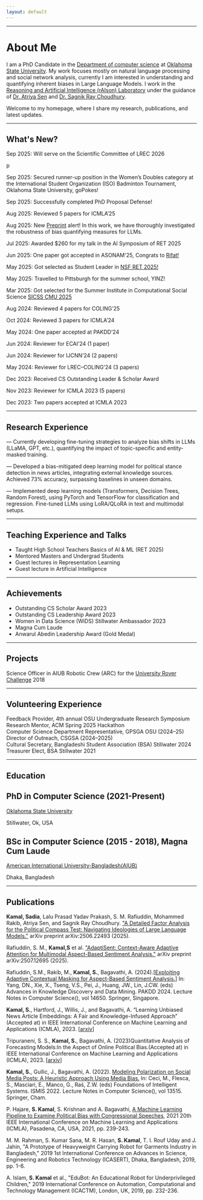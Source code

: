 ```yaml
---
layout: default
---
```



---


# About Me

I am a PhD Candidate in the [Department of computer science](https://cas.okstate.edu/computer_science/) at [Oklahoma State University](https://go.okstate.edu). My work focuses mostly on natural language processing and social network analysis, currently I am interested in understanding and quantifying inherent biases in Large Language Models. I work in the [Reasoning and Artificial Intelligence (rAIson) Laboratory](https://cas.okstate.edu/computer_science/about_us/dr_sen_lab/research_team.html) under the guidance of [Dr. Atriya Sen](https://experts.okstate.edu/atriya.sen) and [Dr. Sagnik Ray Choudhury](https://sagnik.github.io).

Welcome to my homepage, where I share my research, publications, and latest updates.

---
<h2>What's New?</h2>
<div id="whats-new">
  <p><span class="date">Sep 2025:</span> Will serve on the Scientific Committee of LREC 2026</p>p 
  <p><span class="date">Sep 2025:</span> Secured runner-up position in the Women’s Doubles category at the International Student Organization (ISO) Badminton Tournament, Oklahoma State University, goPokes!</p>
  <p><span class="date">Sep 2025:</span> Successfully completed PhD Proposal Defense!</p>
  <p><span class="date">Aug 2025:</span> Reviewed 5 papers for ICMLA’25</p>
  <p><span class="date">Aug 2025:</span> New <a href="https://arxiv.org/pdf/2506.22493" target="_blank">Preprint</a> alert! In this work, we have thoroughly investigated the robustness of bias quantifying measures for LLMs.</p>
  <p><span class="date">Jul 2025:</span> Awarded $260 for my talk in the AI Symposium of RET 2025</p>
  <p><span class="date">Jun 2025:</span> One paper got accepted in ASONAM'25, Congrats to <a href="https://copotronicrifat.github.io" target="_blank">Rifat!</a></p>
  <p><span class="date">May 2025:</span> Got selected as Student Leader in <a href="https://cas.okstate.edu/computer_science/ret/" target="_blank">NSF RET 2025!</a></p>
  <p><span class="date">May 2025:</span> Travelled to Pittsburgh for the summer school, YINZ!</p>
  <p><span class="date">Mar 2025:</span> Got selected for the Summer Institute in Computational Social Science <a href="https://sicss.io/2025/cmu/people" target="_blank">SICSS CMU 2025</a></p>
  <p><span class="date">Aug 2024:</span> Reviewed 4 papers for COLING’25</p>
  <p><span class="date">Oct 2024:</span> Reviewed 3 papers for ICMLA’24</p>
  <p><span class="date">May 2024:</span> One paper accepted at PAKDD’24</p>
  <p><span class="date">Jun 2024:</span> Reviewer for ECAI’24 (1 paper)</p>
  <p><span class="date">Jun 2024:</span> Reviewer for IJCNN’24 (2 papers)</p>
  <p><span class="date">May 2024:</span> Reviewer for LREC–COLING’24 (3 papers)</p>
  <p><span class="date">Dec 2023:</span> Received CS Outstanding Leader & Scholar Award</p>
  <p><span class="date">Nov 2023:</span> Reviewer for ICMLA 2023 (5 papers)</p>
  <p><span class="date">Dec 2023:</span> Two papers accepted at ICMLA 2023</p>
</div>


---

<h2 id="research-experience">Research Experience</h2>

<div class="research-list">
  <p>— Currently developing fine-tuning strategies to analyze bias shifts in LLMs (LLaMA, GPT, etc.), quantifying the impact of topic-specific and entity-masked training.</p>
  <p>— Developed a bias-mitigated deep learning model for political stance detection in news articles, integrating external knowledge sources. Achieved 73% accuracy, surpassing baselines in unseen domains.</p>
  <p>— Implemented deep learning models (Transformers, Decision Trees, Random Forest), using PyTorch and TensorFlow for classification and regression. Fine-tuned LLMs using LoRA/QLoRA in text and multimodal setups.</p>
</div>

---

<h2 id="teaching-experience-and-talks">Teaching Experience and Talks</h2>

* Taught High School Teachers Basics of AI & ML (RET 2025)
* Mentored Masters and Undergrad Students
* Guest lectures in Representation Learning
* Guest lecture in Artificial Intelligence

---

<h2 id="achievements">Achievements</h2>

* Outstanding CS Scholar Award 2023
* Outstanding CS Leadership Award 2023
* Women in Data Science (WiDS) Stillwater Ambassador 2023
* Magna Cum Laude
* Anwarul Abedin Leadership Award (Gold Medal)

---

<h2 id="projects">Projects</h2>

Science Officer in AIUB Robotic Crew (ARC) for the [University Rover Challenge](https://urc.marssociety.org) 2018

---

<h2 id="volunteering-experience">Volunteering Experience</h2>

Feedback Provider, 4th annual OSU Undergraduate Research Symposium  
Research Mentor, ACM Spring 2025 Hackathon  
Computer Science Department Representative, GPSGA OSU (2024–25)  
Director of Outreach, CSGSA (2024–2025)  
Cultural Secretary, Bangladeshi Student Association (BSA) Stillwater 2024  
Treasurer Elect, BSA Stillwater 2021

---

<h2 id="education">Education</h2>

## PhD in Computer Science (2021-Present)
[Oklahoma State University](https://go.okstate.edu)

Stillwater, Ok, USA

## BSc in Computer Science (2015 - 2018), Magna Cum Laude

[American International University-Bangladesh(AIUB)](https://www.aiub.edu/)

Dhaka, Bangladesh


---

<h2 id="publications">Publications</h2>

**Kamal, Sadia**, Lalu Prasad Yadav Prakash, S. M. Rafiuddin, Mohammed Rakib, Atriya Sen, and Sagnik Ray Choudhury. ["A Detailed Factor Analysis for the Political Compass Test: Navigating Ideologies of Large Language Models."](https://arxiv.org/pdf/2506.22493) arXiv preprint arXiv:2506.22493 (2025).

Rafiuddin, S. M., **Kamal,S** et al. ["AdaptiSent: Context-Aware Adaptive Attention for Multimodal Aspect-Based Sentiment Analysis."](https://arxiv.org/pdf/2507.12695?) arXiv preprint arXiv:2507.12695 (2025).

Rafiuddin, S.M., Rakib, M., **Kamal, S.**, Bagavathi, A. (2024).[[Exploiting Adaptive Contextual Masking for Aspect-Based Sentiment Analysis.](https://link.springer.com/chapter/10.1007/978-981-97-2266-2_12#citeas)] In: Yang, DN., Xie, X., Tseng, V.S., Pei, J., Huang, JW., Lin, J.CW. (eds) Advances in Knowledge Discovery and Data Mining. PAKDD 2024. Lecture Notes in Computer Science(), vol 14650. Springer, Singapore.

**Kamal, S.**, Hartford, J., Willis, J., and Bagavathi, A. “Learning Unbiased News Article Embeddings: A Fair and Knowledge-Infused Approach” (Accepted at) in IEEE International Conference on Machine Learning and Applications (ICMLA), 2023. [[arxiv](https://arxiv.org/abs/2309.05981)]

Tripuraneni, S. S., **Kamal, S.**, Bagavathi, A. (2023)Quantitative Analysis of Forecasting Models:In the Aspect of Online Political Bias.(Accepted at) in IEEE International Conference on Machine Learning and Applications (ICMLA), 2023. [[arxiv](https://arxiv.org/abs/2309.05589)]

**Kamal, S.**, Gullic, J., Bagavathi, A. (2022). [Modeling Polarization on Social Media Posts: A Heuristic Approach Using Media Bias.](https://link.springer.com/chapter/10.1007/978-3-031-16564-1_4) In: Ceci, M., Flesca, S., Masciari, E., Manco, G., Raś, Z.W. (eds) Foundations of Intelligent Systems. ISMIS 2022. Lecture Notes in Computer Science(), vol 13515. Springer, Cham.

P. Hajare, **S. Kamal**, S. Krishnan and A. Bagavathi, [A Machine Learning Pipeline to Examine Political Bias with Congressional Speeches](https://ieeexplore.ieee.org/abstract/document/9680097), 2021 20th IEEE International Conference on Machine Learning and Applications (ICMLA), Pasadena, CA, USA, 2021, pp. 239-243.

M. M. Rahman, S. Kumar Sana, M. R. Hasan, **S. Kamal**, T. I. Rouf Uday and J. Jahin, "A Prototype of Heavyweight Carrying Robot for Garments Industry in Bangladesh," 2019 1st International Conference on Advances in Science, Engineering and Robotics Technology (ICASERT), Dhaka, Bangladesh, 2019, pp. 1-6.

A. Islam, **S. Kamal** et al., "EduBot: An Educational Robot for Underprivileged Children," 2019 International Conference on Automation, Computational and Technology Management (ICACTM), London, UK, 2019, pp. 232-236.




